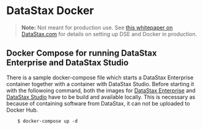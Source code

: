 # DataStax Docker

> **Note:** Not meant for production use. See [this whitepaper on DataStax.com][whitepaper]
> for details on setting up DSE and Docker in production.

## Docker Compose for running DataStax Enterprise and DataStax Studio
There is a sample docker-compose file which starts a DataStax Enterprise container together with a container with DataStax Studio. 
Before starting it with the followoing command, both the images for [DataStax Enterprise][dse] and [DataStax Studio][studio] have to be build and available locally. This is necessary as because of containing software from DataStax, it can not be uploaded to Docker Hub. 

		$ docker-compose up -d

[whitepaper]: http://www.datastax.com/wp-content/uploads/resources/DataStax-WP-Best_Practices_Running_DSE_Within_Docker.pdf
[dse]: https://github.com/TrivadisBDS/dockerfiles/tree/master/datastax/dse
[studio]: https://github.com/TrivadisBDS/dockerfiles/tree/master/datastax/dse-studio
